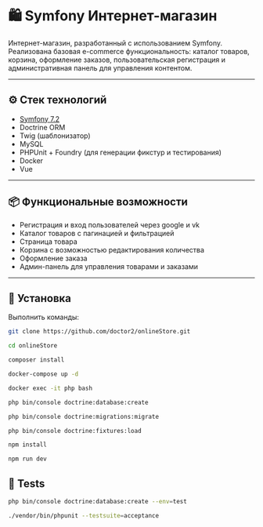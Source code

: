 # 🛍️ Symfony Интернет-магазин

Интернет-магазин, разработанный с использованием Symfony. Реализована базовая e-commerce функциональность: каталог товаров, корзина, оформление заказов, пользовательская регистрация и административная панель для управления контентом.

---

## ⚙️ Стек технологий

- [Symfony 7.2](https://symfony.com/)
- Doctrine ORM
- Twig (шаблонизатор)
- MySQL
- PHPUnit + Foundry (для генерации фикстур и тестирования)
- Docker
- Vue

---

## 📦 Функциональные возможности

- Регистрация и вход пользователей через google и vk
- Каталог товаров с пагинацией и фильтрацией
- Страница товара
- Корзина с возможностью редактирования количества
- Оформление заказа
- Админ-панель для управления товарами и заказами

---

## 🚀 Установка

Выполнить команды:

   ```bash
   git clone https://github.com/doctor2/onlineStore.git
   
   cd onlineStore
   
   composer install
   
   docker-compose up -d
   
   docker exec -it php bash
   
   php bin/console doctrine:database:create
   
   php bin/console doctrine:migrations:migrate
   
   php bin/console doctrine:fixtures:load
   
   npm install
   
   npm run dev
   ```

## 🧪 Tests

   ```bash
   php bin/console doctrine:database:create --env=test
   
   ./vendor/bin/phpunit --testsuite=acceptance
   ```

